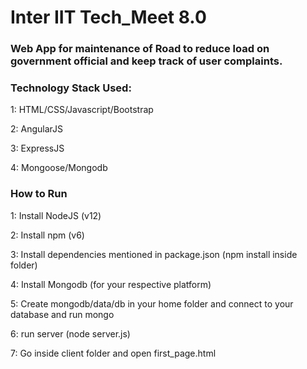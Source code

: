 # Inter IIT Tech_Meet 8.0
### Web App for maintenance of Road to reduce load on government official and keep track of user complaints.


### Technology Stack Used:

1: HTML/CSS/Javascript/Bootstrap

2: AngularJS

3: ExpressJS

4: Mongoose/Mongodb

### How to Run

1: Install NodeJS (v12)

2: Install npm (v6)

3: Install dependencies mentioned in package.json (npm install inside folder)

4: Install Mongodb (for your respective platform)

5: Create mongodb/data/db in your home folder and connect to your database and run mongo

6: run server (node server.js)

7: Go inside client folder and open first_page.html




